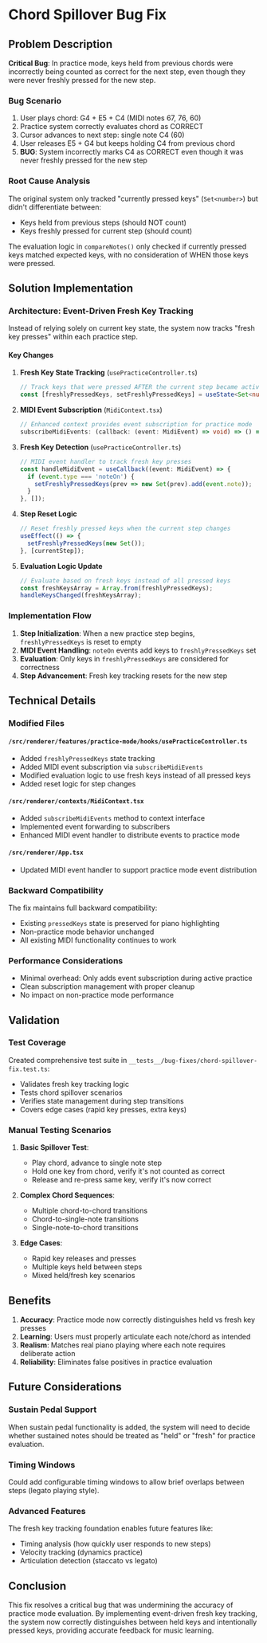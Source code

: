 # Chord Spillover Bug Fix

## Problem Description

**Critical Bug**: In practice mode, keys held from previous chords were incorrectly being counted as correct for the next step, even though they were never freshly pressed for the new step.

### Bug Scenario
1. User plays chord: G4 + E5 + C4 (MIDI notes 67, 76, 60)
2. Practice system correctly evaluates chord as CORRECT
3. Cursor advances to next step: single note C4 (60)
4. User releases E5 + G4 but keeps holding C4 from previous chord
5. **BUG**: System incorrectly marks C4 as CORRECT even though it was never freshly pressed for the new step

### Root Cause Analysis

The original system only tracked "currently pressed keys" (`Set<number>`) but didn't differentiate between:
- Keys held from previous steps (should NOT count)
- Keys freshly pressed for current step (should count)

The evaluation logic in `compareNotes()` only checked if currently pressed keys matched expected keys, with no consideration of WHEN those keys were pressed.

## Solution Implementation

### Architecture: Event-Driven Fresh Key Tracking

Instead of relying solely on current key state, the system now tracks "fresh key presses" within each practice step.

#### Key Changes

1. **Fresh Key State Tracking** (`usePracticeController.ts`)
   ```typescript
   // Track keys that were pressed AFTER the current step became active
   const [freshlyPressedKeys, setFreshlyPressedKeys] = useState<Set<number>>(new Set());
   ```

2. **MIDI Event Subscription** (`MidiContext.tsx`)
   ```typescript
   // Enhanced context provides event subscription for practice mode
   subscribeMidiEvents: (callback: (event: MidiEvent) => void) => () => void;
   ```

3. **Fresh Key Detection** (`usePracticeController.ts`)
   ```typescript
   // MIDI event handler to track fresh key presses
   const handleMidiEvent = useCallback((event: MidiEvent) => {
     if (event.type === 'noteOn') {
       setFreshlyPressedKeys(prev => new Set(prev).add(event.note));
     }
   }, []);
   ```

4. **Step Reset Logic**
   ```typescript
   // Reset freshly pressed keys when the current step changes
   useEffect(() => {
     setFreshlyPressedKeys(new Set());
   }, [currentStep]);
   ```

5. **Evaluation Logic Update**
   ```typescript
   // Evaluate based on fresh keys instead of all pressed keys
   const freshKeysArray = Array.from(freshlyPressedKeys);
   handleKeysChanged(freshKeysArray);
   ```

### Implementation Flow

1. **Step Initialization**: When a new practice step begins, `freshlyPressedKeys` is reset to empty
2. **MIDI Event Handling**: `noteOn` events add keys to `freshlyPressedKeys` set
3. **Evaluation**: Only keys in `freshlyPressedKeys` are considered for correctness
4. **Step Advancement**: Fresh key tracking resets for the new step

## Technical Details

### Modified Files

#### `/src/renderer/features/practice-mode/hooks/usePracticeController.ts`
- Added `freshlyPressedKeys` state tracking
- Added MIDI event subscription via `subscribeMidiEvents`
- Modified evaluation logic to use fresh keys instead of all pressed keys
- Added reset logic for step changes

#### `/src/renderer/contexts/MidiContext.tsx`
- Added `subscribeMidiEvents` method to context interface
- Implemented event forwarding to subscribers
- Enhanced MIDI event handler to distribute events to practice mode

#### `/src/renderer/App.tsx`
- Updated MIDI event handler to support practice mode event distribution

### Backward Compatibility

The fix maintains full backward compatibility:
- Existing `pressedKeys` state is preserved for piano highlighting
- Non-practice mode behavior unchanged
- All existing MIDI functionality continues to work

### Performance Considerations

- Minimal overhead: Only adds event subscription during active practice
- Clean subscription management with proper cleanup
- No impact on non-practice mode performance

## Validation

### Test Coverage

Created comprehensive test suite in `__tests__/bug-fixes/chord-spillover-fix.test.ts`:
- Validates fresh key tracking logic
- Tests chord spillover scenarios
- Verifies state management during step transitions
- Covers edge cases (rapid key presses, extra keys)

### Manual Testing Scenarios

1. **Basic Spillover Test**:
   - Play chord, advance to single note step
   - Hold one key from chord, verify it's not counted as correct
   - Release and re-press same key, verify it's now correct

2. **Complex Chord Sequences**:
   - Multiple chord-to-chord transitions
   - Chord-to-single-note transitions
   - Single-note-to-chord transitions

3. **Edge Cases**:
   - Rapid key releases and presses
   - Multiple keys held between steps
   - Mixed held/fresh key scenarios

## Benefits

1. **Accuracy**: Practice mode now correctly distinguishes held vs fresh key presses
2. **Learning**: Users must properly articulate each note/chord as intended
3. **Realism**: Matches real piano playing where each note requires deliberate action
4. **Reliability**: Eliminates false positives in practice evaluation

## Future Considerations

### Sustain Pedal Support
When sustain pedal functionality is added, the system will need to decide whether sustained notes should be treated as "held" or "fresh" for practice evaluation.

### Timing Windows
Could add configurable timing windows to allow brief overlaps between steps (legato playing style).

### Advanced Features
The fresh key tracking foundation enables future features like:
- Timing analysis (how quickly user responds to new steps)
- Velocity tracking (dynamics practice)
- Articulation detection (staccato vs legato)

## Conclusion

This fix resolves a critical bug that was undermining the accuracy of practice mode evaluation. By implementing event-driven fresh key tracking, the system now correctly distinguishes between held keys and intentionally pressed keys, providing accurate feedback for music learning.
